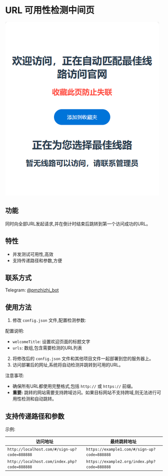 # URL 可用性检测中间页

![1726688910768](images/README/1726688910768.png)

## 功能

同时向全部URL发起请求,并在倒计时结束后跳转到第一个访问成功的URL。

## 特性

- 并发测试可用性,高效
- 支持传递路径和参数,方便

## 联系方式

Telegram: [@pmzhizhi_bot](https://t.me/pmzhizhi_bot)

## 使用方法

1. 修改 `config.json` 文件,配置检测参数:

配置说明:

- `welcomeTitle`: 设置欢迎页面的标题文字
- `urls`: 数组,包含需要检测的URL列表

2. 将修改后的 `config.json` 文件和其他项目文件一起部署到您的服务器上。
3. 访问部署后的网址,系统将自动检测并跳转到可用的URL。

注意事项:

- 确保所有URL都使用完整格式,包括 `http://` 或 `https://` 前缀。
- **重要:** 跳转的网站需要支持跨域访问。如果目标网站不支持跨域,则无法进行可用性检测和自动跳转。

## 支持传递路径和参数

示例:

| 访问地址                                     | 最终跳转地址                                 |
| -------------------------------------------- | -------------------------------------------- |
| `http://localhost.com/#/sign-up?code=888888` | `https://example1.com/#/sign-up?code=888888` |
| `http://localhost.com/index.php?code=888888` | `https://example2.org/index.php?code=888888` |

